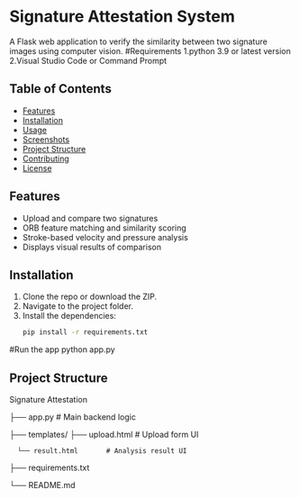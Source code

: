# Signature Attestation System
A Flask web application to verify the similarity between two signature images using computer vision.
#Requirements
1.python 3.9 or latest version
2.Visual Studio Code or Command Prompt
## Table of Contents
- [Features](#features)
- [Installation](#installation)
- [Usage](#usage)
- [Screenshots](#screenshots)
- [Project Structure](#project-structure)
- [Contributing](#contributing)
- [License](#license)
## Features
- Upload and compare two signatures
- ORB feature matching and similarity scoring
- Stroke-based velocity and pressure analysis
- Displays visual results of comparison
## Installation
1. Clone the repo or download the ZIP.
2. Navigate to the project folder.
3. Install the dependencies:
   ```bash
   pip install -r requirements.txt
#Run the app
python app.py
## Project Structure
Signature Attestation

   ├── app.py                # Main backend logic

   ├── templates/
      ├── upload.html       # Upload form UI

      └── result.html       # Analysis result UI

   ├── requirements.txt

   └── README.md

